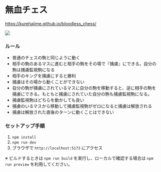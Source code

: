 # 無血チェス
https://kurehajime.github.io/bloodless_chess/

[
![](https://github.com/user-attachments/assets/79741040-9a55-4ebe-8e9c-183fa90b4f55)
](https://kurehajime.github.io/bloodless_chess/)

### ルール

* 普通のチェスの駒と同じように動く
* 相手の駒のあるマスに進むと相手の駒をその場で『捕虜』にできる。自分の駒は捕虜監視駒になる
* 相手のキングを捕虜にすると勝利
* 捕虜はその場から動くことができない
* 自分の駒が捕虜にされているマスに自分の駒を移動すると、逆に相手の駒を捕虜にできる。もともと捕虜にされていた自分の駒も捕虜監視駒になる。
* 捕虜監視駒はどちらを動かしても良い
* 捕虜のいるマスから移動して捕虜監視駒がゼロになると捕虜は解放される
* 捕虜は解放された直後のターンに動くことはできない

### セットアップ手順
1. `npm install`
2. `npm run dev`
3. ブラウザで `http://localhost:5173` にアクセス

※ ビルドするときは `npm run build` を実行し、ローカルで確認する場合は `npm run preview` を利用してください。

